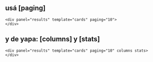 ## usá [paging]

```
<div panel="results" template="cards" paging="10">
</div>
```

## y de yapa: [columns] y [stats]

```
<div panel="results" template="cards" paging="10" columns stats>
</div>
```